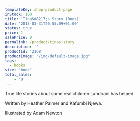 ```yaml
---
templateKey: shop-product-page
inStock: 100
title: 'Tina&#8217;s Story (Book)'
date: '2013-03-31T20:55:09+01:00'
status: true
price: 1
salePrice: 0
permalink: /product/tinas-story
description: ''
productId: '2168'
productImage: "/img/default-image.jpg"
tags:
  - books
size: "book"  
total_sales:
    - '0'
---
```

True life stories about some real children Landirani has helped.

Written by Heather Palmer and Kafumbi Njewa.

Illustrated by Adam Newton